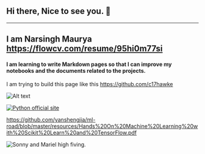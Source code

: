 ## Hi there, Nice to see you. 👋

-------------------------------------------------------------------------------------------------------------------------------------------------------------------------
## I am Narsingh Maurya  https://flowcv.com/resume/95hi0m77si

#### I am learning to write Markdown pages so that I can improve my notebooks and the documents related to the projects.

I am trying to build this page like this https://github.com/c17hawke

![Alt text](https://www.codecademy.com/resources/docs/markdown/images)

[![Python official site](https://upload.wikimedia.org/wikipedia/commons/c/c3/Python-logo-notext.svg)](https://www.python.org/)

https://github.com/yanshengjia/ml-road/blob/master/resources/Hands%20On%20Machine%20Learning%20with%20Scikit%20Learn%20and%20TensorFlow.pdf

![Sonny and Mariel high fiving.](https://content.codecademy.com/courses/learn-cpp/community-challenge/highfive.gif 'High Five')
<!--
**narsingh2231/narsingh2231** is a ✨ _special_ ✨ repository because its `README.md` (this file) appears on your GitHub profile.

Here are some ideas to get you started:

- 🔭 I’m currently working on ...
- 🌱 I’m currently learning ...
- 👯 I’m looking to collaborate on ...
- 🤔 I’m looking for help with ...
- 💬 Ask me about ...
- 📫 How to reach me: ...
- 😄 Pronouns: ...
- ⚡ Fun fact: ...
-->
